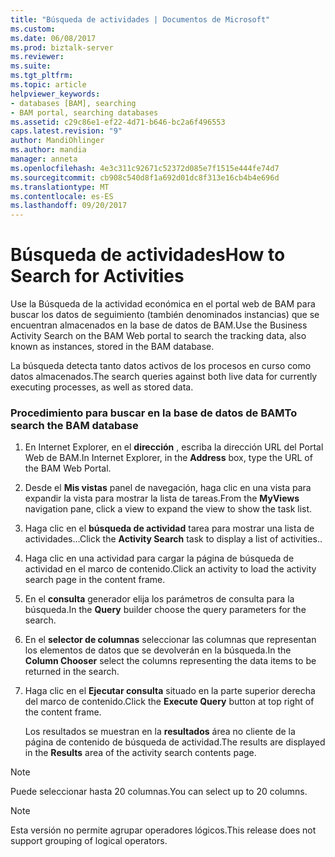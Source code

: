 ```yaml
---
title: "Búsqueda de actividades | Documentos de Microsoft"
ms.custom: 
ms.date: 06/08/2017
ms.prod: biztalk-server
ms.reviewer: 
ms.suite: 
ms.tgt_pltfrm: 
ms.topic: article
helpviewer_keywords:
- databases [BAM], searching
- BAM portal, searching databases
ms.assetid: c29c86e1-ef22-4d71-b646-bc2a6f496553
caps.latest.revision: "9"
author: MandiOhlinger
ms.author: mandia
manager: anneta
ms.openlocfilehash: 4e3c311c92671c52372d085e7f1515e444fe74d7
ms.sourcegitcommit: cb908c540d8f1a692d01dc8f313e16cb4b4e696d
ms.translationtype: MT
ms.contentlocale: es-ES
ms.lasthandoff: 09/20/2017
---
```

# <a name="how-to-search-for-activities"></a><span data-ttu-id="e8284-102">Búsqueda de actividades</span><span class="sxs-lookup"><span data-stu-id="e8284-102">How to Search for Activities</span></span>
<span data-ttu-id="e8284-103">Use la Búsqueda de la actividad económica en el portal web de BAM para buscar los datos de seguimiento (también denominados instancias) que se encuentran almacenados en la base de datos de BAM.</span><span class="sxs-lookup"><span data-stu-id="e8284-103">Use the Business Activity Search on the BAM Web portal to search the tracking data, also known as instances, stored in the BAM database.</span></span>  
  
 <span data-ttu-id="e8284-104">La búsqueda detecta tanto datos activos de los procesos en curso como datos almacenados.</span><span class="sxs-lookup"><span data-stu-id="e8284-104">The search queries against both live data for currently executing processes, as well as stored data.</span></span>  
  
### <a name="to-search-the-bam-database"></a><span data-ttu-id="e8284-105">Procedimiento para buscar en la base de datos de BAM</span><span class="sxs-lookup"><span data-stu-id="e8284-105">To search the BAM database</span></span>  
  
1.  <span data-ttu-id="e8284-106">En Internet Explorer, en el **dirección** , escriba la dirección URL del Portal Web de BAM.</span><span class="sxs-lookup"><span data-stu-id="e8284-106">In Internet Explorer, in the **Address** box, type the URL of the BAM Web Portal.</span></span>  
  
2.  <span data-ttu-id="e8284-107">Desde el **Mis vistas** panel de navegación, haga clic en una vista para expandir la vista para mostrar la lista de tareas.</span><span class="sxs-lookup"><span data-stu-id="e8284-107">From the **MyViews** navigation pane, click a view to expand the view to show the task list.</span></span>  
  
3.  <span data-ttu-id="e8284-108">Haga clic en el **búsqueda de actividad** tarea para mostrar una lista de actividades...</span><span class="sxs-lookup"><span data-stu-id="e8284-108">Click the **Activity Search** task to display a list of activities..</span></span>  
  
4.  <span data-ttu-id="e8284-109">Haga clic en una actividad para cargar la página de búsqueda de actividad en el marco de contenido.</span><span class="sxs-lookup"><span data-stu-id="e8284-109">Click an activity to load the activity search page in the content frame.</span></span>  
  
5.  <span data-ttu-id="e8284-110">En el **consulta** generador elija los parámetros de consulta para la búsqueda.</span><span class="sxs-lookup"><span data-stu-id="e8284-110">In the **Query** builder choose the query parameters for the search.</span></span>  
  
6.  <span data-ttu-id="e8284-111">En el **selector de columnas** seleccionar las columnas que representan los elementos de datos que se devolverán en la búsqueda.</span><span class="sxs-lookup"><span data-stu-id="e8284-111">In the **Column Chooser** select the columns representing the data items to be returned in the search.</span></span>  
  
7.  <span data-ttu-id="e8284-112">Haga clic en el **Ejecutar consulta** situado en la parte superior derecha del marco de contenido.</span><span class="sxs-lookup"><span data-stu-id="e8284-112">Click the **Execute Query** button at top right of the content frame.</span></span>  
  
     <span data-ttu-id="e8284-113">Los resultados se muestran en la **resultados** área no cliente de la página de contenido de búsqueda de actividad.</span><span class="sxs-lookup"><span data-stu-id="e8284-113">The results are displayed in the **Results** area of the activity search contents page.</span></span>  
  
> [!NOTE]
>  <span data-ttu-id="e8284-114">Puede seleccionar hasta 20 columnas.</span><span class="sxs-lookup"><span data-stu-id="e8284-114">You can select up to 20 columns.</span></span>  
  
> [!NOTE]
>  <span data-ttu-id="e8284-115">Esta versión no permite agrupar operadores lógicos.</span><span class="sxs-lookup"><span data-stu-id="e8284-115">This release does not support grouping of logical operators.</span></span>